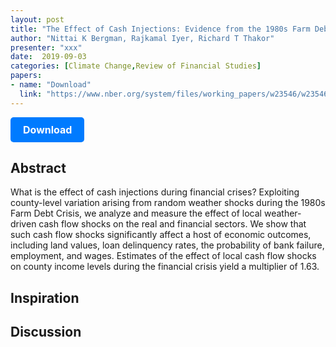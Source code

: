 ```yaml
---
layout: post
title: "The Effect of Cash Injections: Evidence from the 1980s Farm Debt Crisis "
author: "Nittai K Bergman, Rajkamal Iyer, Richard T Thakor"
presenter: "xxx"
date:  2019-09-03
categories: [Climate Change,Review of Financial Studies]
papers:
- name: "Download"
  link: "https://www.nber.org/system/files/working_papers/w23546/w23546.pdf"
---
```



<p>
  <a href="https://www.nber.org/system/files/working_papers/w23546/w23546.pdf" class="button">
    Download
  </a>
</p>

<style>
  .button {
    display: inline-block;
    padding: 10px 20px;
    background-color: #007bff;
    color: #fff;
    text-decoration: none;
    border-radius: 5px;
    font-size: 16px;
    font-weight: bold;
  }
</style>

## Abstract
What is the effect of cash injections during financial crises? Exploiting county-level variation arising from random weather shocks during the 1980s Farm Debt Crisis, we analyze and measure the effect of local weather-driven cash flow shocks on the real and financial sectors. We show that such cash flow shocks significantly affect a host of economic outcomes, including land values, loan delinquency rates, the probability of bank failure, employment, and wages. Estimates of the effect of local cash flow shocks on county income levels during the financial crisis yield a multiplier of 1.63.
## Inspiration




## Discussion
